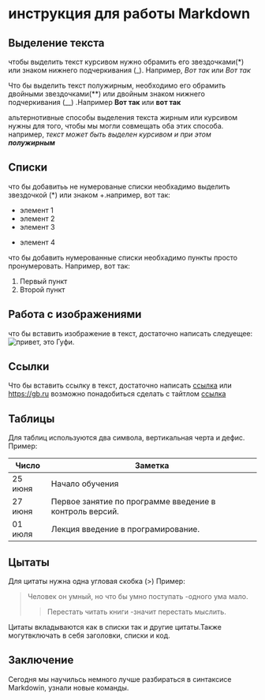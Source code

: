# инструкция для работы Markdown

## Выделение текста

чтобы выделить текст курсивом нужно обрамить его звездочками(*) или знаком нижнего подчеркивания (_). Например, *Вот так* или _Вот так_

Что бы выделить текст полужирным, необходимо его обрамить двойными звездочками(**) или двойным знаком нижнего подчеркивания (__) .Например **Вот так** или __вот так__

альтернотивные способы выделения текста жирным или курсивом нужны для того, чтобы мы могли совмещать оба этих способа. например, _текст может быть выделен курсивом и при этом **полужирным**_
## Списки
что бы добавитьь не нумерованые списки необхадимо выделить звездочкой (*) или знаком +.например, вот так:
* элемент 1
* элемент 2
* элемент 3
+ элемент 4

что бы добавить нумерованные списки необхадимо пункты просто пронумеровать. Например, вот так:
1. Первый пункт
2. Второй пункт
## Работа с изображениями

что бы вставить изображение в текст, достаточно написать следуещее:
![привет, это Гуфи.](gufi.jpeg)
## Ссылки

Что бы вставить ссылку в текст, достаточно написать 
[ссылка](https://gb.ru) или <https://gb.ru> возможно понадобиться сделать с тайтлом [ссылка](https://gb.ru "Лучшая онлайн школа")
## Таблицы

Для таблиц используются два символа, вертикальная черта и дефис. Пример:

| Число| Заметка
| --| --
| 25 июня| Начало обучения
| 27 июня| Первое занятие по программе введение в контроль версий.
|01 июля| Лекция введение в програмирование.

## Цытаты

Для цитаты нужна одна угловая скобка (>) Пример:

>Человек он умный, но что бы умно поступать -одного ума мало.
>>Перестать читать книги -значит перестать мыслить.

Цитаты вкладываются как в списки так и другие цитаты.Также могутвключать в себя заголовки, списки и код.

## Заключение

Сегодня мы научильсь немного лучше разбираться в синтаксисе Markdowin, узнали новые команды. 